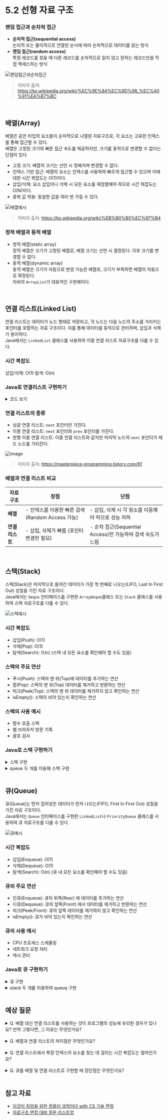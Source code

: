 # 5.2 선형 자료 구조

### 랜덤 접근과 순차적 접근
- **순차적 접근(sequential access)** <br>
    논리적 또는 물리적으로 연결된 순서에 따라 순차적으로 데이터를 읽는 방식
- **랜덤 접근(random access)** <br>
    특정 레코드를 찾을 때 다른 레코드를 순차적으로 읽지 않고 원하는 레코드만을 직접 엑세스하는 방식
  
![랜덤접근과순차접근](https://github.com/user-attachments/assets/0b6a257a-f216-48c8-98a4-6f7cdc9ca560)


> 이미지 출처: https://ko.wikipedia.org/wiki/%EC%9E%84%EC%9D%98_%EC%A0%91%EA%B7%BC

<br>

## 배열(Array)
배열은 같은 타입의 요소들이 순차적으로 나열된 자료구조로, 각 요소는 고유한 인덱스를 통해 접근할 수 있다.<br>
배열은 고정된 크기와 빠른 접근 속도를 제공하지만, 크기를 동적으로 변경할 수 없다는 단점이 있다.

- 고정 크기: 배열의 크기는 선언 시 정해지며 변경할 수 없다.
- 인덱스 기반 접근: 배열의 요소는 인덱스를 사용하여 빠르게 접근할 수 있으며 이에 대한 시간 복잡도는 O(1)이다.
- 삽입/삭제: 요소 삽입이나 삭제 시 모든 요소를 재정렬해야 하므로 시간 복잡도는 O(N)이다.
- 중복 값 허용: 동일한 값을 여러 번 가질 수 있다.

![배열예시](https://github.com/user-attachments/assets/fbddeae2-9c9d-4da0-aa36-900a0c38f5c2)

> 이미지 출처: https://ko.wikipedia.org/wiki/%EB%B0%B0%EC%97%B4


### 정적 배열과 동적 배열
- 정적 배열(static array)<br>
    정적 배열은 크기가 고정된 배열로, 배열 크기는 선언 시 결정된다. 이후 크기를 변경할 수 없다.
- 동적 배열(dynamic array)<br>
    동적 배열은 크기가 자동으로 변경 가능한 배열로, 크기가 부족하면 배열이 자동으로 확장된다.<br>
    자바의 `ArrayList`가 대표적인 구현체이다.

<br>

## 연결 리스트(Linked List)
연결 리스트는 데이터가 노드 형태로 저장되고, 각 노드는 다음 노드의 주소를 가리키는 포인터를 포함하는 자료 구조이다. 이를 통해 데이터를 동적으로 관리하며, 삽입과 삭제가 용이하다.<br>
Java에서는 `LinkedList` 클래스를 사용하여 이중 연결 리스트 자료구조를 다룰 수 있다.

### 시간 복잡도
삽입/삭제: O(1)
탐색: O(n)

### Java로 연결리스트 구현하기
<details>
<summary>코드 보기</summary>

```java
// 노드 클래스 정의
class Node {
    int data;
    Node next;

    // 생성자
    public Node(int data) {
        this.data = data;
        this.next = null;
    }
}

// 연결 리스트 클래스 정의
class LinkedList {
    private Node head;

    // 연결 리스트 초기화
    public LinkedList() {
        this.head = null;
    }

    // 리스트 맨 뒤에 노드 추가
    public void append(int data) {
        Node newNode = new Node(data);
        if (head == null) {
            head = newNode;
        } else {
            Node current = head;
            while (current.next != null) {
                current = current.next;
            }
            current.next = newNode;
        }
    }

    // 리스트 맨 앞에 노드 추가
    public void prepend(int data) {
        Node newNode = new Node(data);
        newNode.next = head;
        head = newNode;
    }

    // 특정 값 노드 삭제
    public void delete(int key) {
        if (head == null) {
            System.out.println("리스트가 비어 있습니다.");
            return;
        }

        // 삭제하려는 값이 헤드에 있을 경우
        if (head.data == key) {
            head = head.next;
            return;
        }

        Node current = head;
        Node previous = null;

        while (current != null && current.data != key) {
            previous = current;
            current = current.next;
        }

        if (current == null) {
            System.out.println("값 " + key + "를 찾을 수 없습니다.");
            return;
        }

        // 현재 노드가 삭제될 노드
        previous.next = current.next;
    }

    // 리스트에서 값 찾기
    public boolean search(int key) {
        Node current = head;
        while (current != null) {
            if (current.data == key) {
                return true;
            }
            current = current.next;
        }
        return false;
    }

    // 연결 리스트 출력
    public void printList() {
        Node current = head;
        while (current != null) {
            System.out.print(current.data + " -> ");
            current = current.next;
        }
        System.out.println("null");
    }
}

```
</details>

### 연결 리스트의 종류
- 싱글 연결 리스트: `next` 포인터만 가진다.
- 이중 연결 리스트: `next` 포인터와 `prev` 포인터를 가진다.
- 원형 이중 연결 리스트: 이중 연결 리스트와 같지만 마지막 노드의 `next` 포인터가 헤드 노드를 가리킨다.

![image](https://blog.kakaocdn.net/dn/UrXuU/btrBrP9Tibe/vIUe33K8uRK6uxe6UBLbT0/img.png)

> 이미지 출처: https://masterpiece-programming.tistory.com/61


### 배열과 연결 리스트 비교
| 자료구조 | 장점 | 단점 |
|---------|------|------|
| **배열** | - 인덱스를 이용한 빠른 검색 (Random Access 가능) | - 삽입, 삭제 시 각 원소를 이동해야 하므로 성능 저하 |
| **연결 리스트** | - 삽입, 삭제가 빠름 (포인터 변경만 필요) | - 순차 접근(Sequential Access)만 가능하여 검색 속도가 느림 |

<br>

## 스택(Stack)
스택(Stack)은 마지막으로 들어간 데이터가 가장 첫 번째로 나오는(LIFO, Last In First Out) 성질을 가진 자료 구조이다.<br>
Java에서는 `Deque` 인터페이스를 구현한 `ArrayDeque`클래스 또는 `Stack` 클래스를 사용하여 스택 자료구조를 다룰 수 있다.

![스택예시](https://github.com/user-attachments/assets/3500fa17-da5b-4213-a209-164fa402e84f)

### 시간 복잡도
- 삽입(Push): O(1)
- 삭제(Pop): O(1)
- 탐색(Search): O(n) (스택 내 모든 요소를 확인해야 할 수도 있음)

### 스택의 주요 연산
- 푸시(Push): 스택의 맨 위(Top)에 데이터를 추가하는 연산
- 팝(Pop): 스택의 맨 위(Top) 데이터를 제거하고 반환하는 연산
- 피크(Peek/Top): 스택의 맨 위 데이터를 제거하지 않고 확인하는 연산
- isEmpty(): 스택이 비어 있는지 확인하는 연산

### 스택의 사용 예시
- 함수 호출 스택
- 웹 브라우저 방문 기록
- 괄호 검사

### Java로 스택 구현하기

<details>
<summary>스택 구현</summary>

```java
import java.util.EmptyStackException;

class Stack {
    private static class Node {
        int data;
        Node next;
        Node(int data) { this.data = data; }
    }
    
    private Node top;
    
    public void push(int data) {
        Node newNode = new Node(data);
        newNode.next = top;
        top = newNode;
    }
    
    public int pop() {
        if (top == null) throw new EmptyStackException();
        int data = top.data;
        top = top.next;
        return data;
    }
    
    public int peek() {
        if (top == null) throw new EmptyStackException();
        return top.data;
    }
    
```
</details>

<details>
<summary>queue 두 개를 이용해 스택 구현</summary>

```java
import java.util.LinkedList;
import java.util.Queue;

class StackUsingQueues {
    private Queue<Integer> queue1 = new LinkedList<>();
    private Queue<Integer> queue2 = new LinkedList<>();
    
    public void push(int data) {
        queue1.add(data);
    }
    
    public int pop() {
        if (queue1.isEmpty()) throw new RuntimeException("Stack is empty");
        while (queue1.size() > 1) {
            queue2.add(queue1.poll());
        }
        int popped = queue1.poll();
        Queue<Integer> temp = queue1;
        queue1 = queue2;
        queue2 = temp;
        return popped;
    }
    
    public int top() {
        if (queue1.isEmpty()) throw new RuntimeException("Stack is empty");
        while (queue1.size() > 1) {
            queue2.add(queue1.poll());
        }
        int topElement = queue1.peek();
        queue2.add(queue1.poll());
        Queue<Integer> temp = queue1;
        queue1 = queue2;
        queue2 = temp;
        return topElement;
    }
    
    public boolean isEmpty() {
        return queue1.isEmpty();
    }
}
```
</details>

<br>

## 큐(Queue)
큐(Queue)는 먼저 집어넣은 데이터가 먼저 나오는(FIFO, First In First Out) 성질을 가진 자료 구조이다.<br>
Java에서는 `Queue` 인터페이스를 구현한 `LinkedList`나 `PriorityQueue` 클래스를 사용하여 큐 자료구조를 다룰 수 있다.

![큐예시](https://github.com/user-attachments/assets/b611e7f9-6eae-4473-9327-845dd1bc9b97)

### 시간 복잡도
- 삽입(Enqueue): O(1)
- 삭제(Dequeue): O(1)
- 탐색(Search): O(n) (큐 내 모든 요소를 확인해야 할 수도 있음)

### 큐의 주요 연산
- 인큐(Enqueue): 큐의 뒤쪽(Rear) 에 데이터를 추가하는 연산
- 디큐(Dequeue): 큐의 앞쪽(Front) 에서 데이터를 제거하고 반환하는 연산
- 피크(Peek/Front): 큐의 앞쪽 데이터를 제거하지 않고 확인하는 연산
- isEmpty(): 큐가 비어 있는지 확인하는 연산

### 큐의 사용 예시
- CPU 프로세스 스케줄링
- 네트워크 요청 처리
- 캐시 관리

### Java로 큐 구현하기
<details>
<summary>큐 구현</summary>

```java
import java.util.NoSuchElementException;

class Queue {
    private static class Node {
        int data;
        Node next;
        Node(int data) { this.data = data; }
    }

    private Node front;
    private Node rear;

    public void enqueue(int data) {
        Node newNode = new Node(data);
        if (rear != null) {
            rear.next = newNode;
        }
        rear = newNode;
        if (front == null) {
            front = newNode;
        }
    }

    public int dequeue() {
        if (front == null) throw new NoSuchElementException("Queue is empty");
        int data = front.data;
        front = front.next;
        if (front == null) {
            rear = null;
        }
        return data;
    }

    public int peek() {
        if (front == null) throw new NoSuchElementException("Queue is empty");
        return front.data;
    }

    public boolean isEmpty() {
        return front == null;
    }
}
```
</details>

<details>
<summary>stack 두 개를 이용하여 queuq 구현</summary>

```java
import java.util.Stack;

class QueueUsingStacks {
    private Stack<Integer> stack1 = new Stack<>();
    private Stack<Integer> stack2 = new Stack<>();

    public void enqueue(int data) {
        stack1.push(data);
    }

    public int dequeue() {
        if (stack1.isEmpty() && stack2.isEmpty()) {
            throw new RuntimeException("Queue is empty");
        }
        if (stack2.isEmpty()) {
            while (!stack1.isEmpty()) {
                stack2.push(stack1.pop());
            }
        }
        return stack2.pop();
    }

    public int peek() {
        if (stack1.isEmpty() && stack2.isEmpty()) {
            throw new RuntimeException("Queue is empty");
        }
        if (stack2.isEmpty()) {
            while (!stack1.isEmpty()) {
                stack2.push(stack1.pop());
            }
        }
        return stack2.peek();
    }

    public boolean isEmpty() {
        return stack1.isEmpty() && stack2.isEmpty();
    }
}
```
</details>

<br>

## 예상 질문

<details>
<summary>
Q. 배열 대신 연결 리스트를 사용하는 것이 프로그램의 성능에 유리한 경우가 있나요? 만약 그렇다면, 그 이유는 무엇인가요?
</summary>

    - 크기가 자주 변하는 경우
    배열은 고정된 크기를 가지고 있으며, 크기를 변경하려면 새 배열을 할당하고 기존 데이터를 복사하는 작업이 필요합니다. 반면 연결 리스트는 요소를 동적으로 추가하거나 삭제할 수 있습니다. 따라서 크기가 자주 변하는 데이터 구조에서는 연결 리스트가 유리합니다.
    
    - 삽입과 삭제가 자주 일어나는 경우
    배열은 중간에 요소를 삽입하거나 삭제하는 데 O(n)의 시간이 걸립니다. 하지만 연결 리스트는 삽입/삭제 위치를 알고 있다면 O(1)의 시간 복잡도로 연산을 할 수 있습니다. 따라서 삽입과 삭제가 빈번한 경우 연결 리스트가 효율적입니다.
    
    - 메모리 할당이 불규칙한 경우
    배열은 메모리를 연속적으로 할당해야 하는데, 메모리 단편화가 발생할 수 있습니다. 반면, 연결 리스트는 각 노드가 독립적으로 메모리 할당을 받기 때문에 메모리 단편화 문제를 해결할 수 있습니다.

</details>

<br>

<details>
<summary>
Q. 배열과 연결 리스트의 차이점은 무엇인가요?
</summary>

    배열은 고정된 크기와 연속된 메모리 공간을 가지며, 빠른 랜덤 액세스가 가능합니다. 
    그러나 크기를 변경하려면 새 배열을 할당해야 합니다. 
    
    연결 리스트는 동적으로 크기가 변할 수 있으며, 삽입과 삭제가 빠릅니다. 
    그러나 인덱스를 통한 접근이 O(n)으로 느립니다.

</details>

<br>

<details>
<summary>
Q. 연결 리스트에서 특정 인덱스의 요소를 찾는 데 걸리는 시간 복잡도는 얼마인가요?
</summary>

    연결 리스트는 인덱스를 사용하여 직접 접근할 수 없기 때문에, 특정 인덱스를 찾는 데 O(n) 시간이 걸립니다. 
    이는 리스트의 처음부터 순차적으로 검색해야 하기 때문입니다.

</details>

<br>

<details>
<summary>
Q. 큐를 배열 및 연결 리스트로 구현할 때 장단점은 무엇인가요?
</summary>

    배열 기반 큐는 메모리 상에서 연속된 공간을 사용하며, 삽입과 삭제가 빠르지만 큐가 꽉 차면 크기를 확장하는 데 비용이 듭니다.
    
    연결 리스트 기반 큐는 크기가 동적으로 변할 수 있어 메모리 낭비가 적고, 삽입과 삭제가 빠르지만, 포인터를 관리해야 하므로 약간의 오버헤드가 발생할 수 있습니다.

</details>

<br>

## 참고 자료
- [이것이 취업을 위한 컴퓨터 과학이다 with CS 기술 면접](https://product.kyobobook.co.kr/detail/S000214014967)
- [자료구조 면접 대비 질문 리스트업](https://pinopino.tistory.com/entry/%EC%9E%90%EB%A3%8C%EA%B5%AC%EC%A1%B0-%EB%A9%B4%EC%A0%91-%EB%8C%80%EB%B9%84-%EC%A7%88%EB%AC%B8-%EB%A6%AC%EC%8A%A4%ED%8A%B8%EC%97%85)
